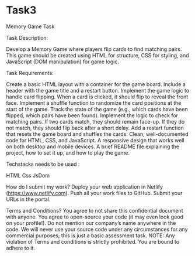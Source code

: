 # Task3
 Memory Game Task


Task Description:

Develop a Memory Game where players flip cards to find matching pairs. This game should  be created using HTML for structure, CSS for styling, and JavaScript (DOM manipulation) for game logic.


Task Requirements:

 Create a basic HTML layout with a container for the game board.
 Include a header with the game title and a restart button.
 Implement the game logic to handle card flipping. When a card is clicked, it should flip to reveal the front face.
Implement a shuffle function to randomize the card positions at the start of the game.
Track the state of the game (e.g., which cards have been flipped, which pairs have been found).
Implement the logic to check for matching pairs. If two cards match, they should remain face-up. If they do not match, they should flip back after a short delay.
Add a restart function that resets the game board and shuffles the cards.
Clean, well-documented code for HTML, CSS, and JavaScript.
A responsive design that works well on both desktop and mobile devices.
A brief README file explaining the project, how to set it up, and how to play the game.





Techstacks needs to be used : 

HTML
Css
JsDom

How do I submit my work?
Deploy your web application in Netlify (https://www.netlify.com).
Push all your work files to GitHub.
Submit your URLs in the portal.

Terms and Conditions?
You agree to not share this confidential document with anyone. 
You agree to open-source your code (it may even look good on your profile!). Do not mention our company’s name anywhere in the code.
We will never use your source code under any circumstances for any commercial purposes; this is just a basic assessment task. 
NOTE: Any violation of Terms and conditions is strictly prohibited. You are bound to adhere to it.





